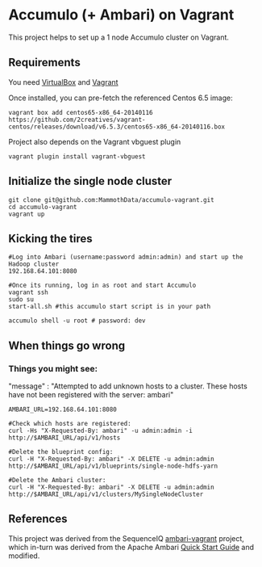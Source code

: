 # Accumulo (+ Ambari) on Vagrant

This project helps to set up a 1 node Accumulo cluster on Vagrant.

## Requirements

You need [VirtualBox](https://www.virtualbox.org/) and [Vagrant](http://www.vagrantup.com/)

Once installed, you can pre-fetch the referenced Centos 6.5 image:
```
vagrant box add centos65-x86_64-20140116 https://github.com/2creatives/vagrant-centos/releases/download/v6.5.3/centos65-x86_64-20140116.box
```

Project also depends on the Vagrant vbguest plugin
```
vagrant plugin install vagrant-vbguest
```


## Initialize the single node cluster

```
git clone git@github.com:MammothData/accumulo-vagrant.git
cd accumulo-vagrant
vagrant up
```

## Kicking the tires

```
#Log into Ambari (username:password admin:admin) and start up the Hadoop cluster
192.168.64.101:8080

#Once its running, log in as root and start Accumulo
vagrant ssh
sudo su
start-all.sh #this accumulo start script is in your path

accumulo shell -u root # password: dev
```

## When things go wrong

### Things you might see:

"message" : "Attempted to add unknown hosts to a cluster.  These hosts have not been registered with the server: ambari"

```
AMBARI_URL=192.168.64.101:8080

#Check which hosts are registered:
curl -Hs "X-Requested-By: ambari" -u admin:admin -i http://$AMBARI_URL/api/v1/hosts

#Delete the blueprint config:
curl -H "X-Requested-By: ambari" -X DELETE -u admin:admin http://$AMBARI_URL/api/v1/blueprints/single-node-hdfs-yarn

#Delete the Ambari cluster:
curl -H "X-Requested-By: ambari" -X DELETE -u admin:admin http://$AMBARI_URL/api/v1/clusters/MySingleNodeCluster
```

## References

This project was derived from the SequenceIQ [ambari-vagrant](https://github.com/sequenceiq/ambari-vagrant) project, which in-turn was derived from the Apache Ambari [Quick Start Guide](https://cwiki.apache.org/confluence/display/AMBARI/Quick+Start+Guide) and modified.

